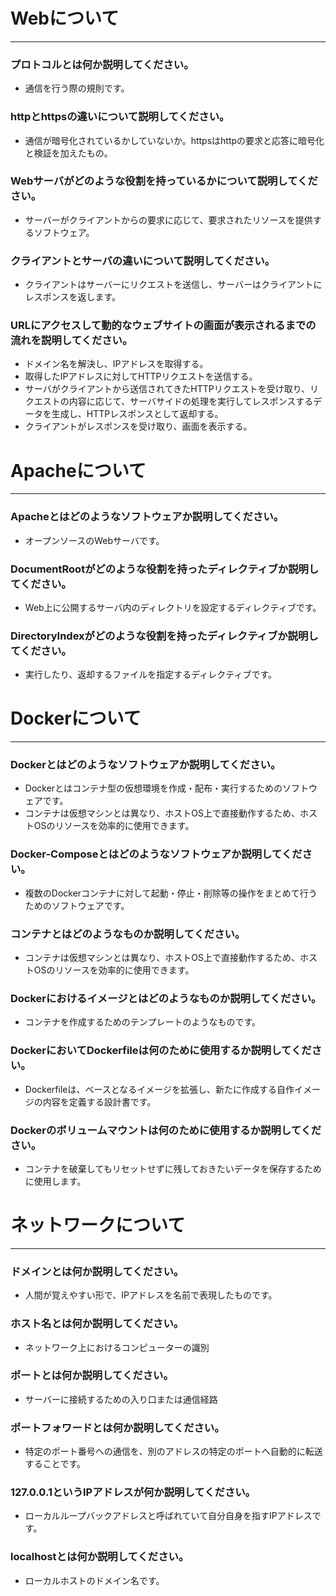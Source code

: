 # Webについて
---
### プロトコルとは何か説明してください。
 - 通信を行う際の規則です。


### httpとhttpsの違いについて説明してください。
 - 通信が暗号化されているかしていないか。httpsはhttpの要求と応答に暗号化と検証を加えたもの。


### Webサーバがどのような役割を持っているかについて説明してください。
 - サーバーがクライアントからの要求に応じて、要求されたリソースを提供するソフトウェア。


### クライアントとサーバの違いについて説明してください。
 - クライアントはサーバーにリクエストを送信し、サーバーはクライアントにレスポンスを返します。


### URLにアクセスして動的なウェブサイトの画面が表示されるまでの流れを説明してください。
 - ドメイン名を解決し、IPアドレスを取得する。
 - 取得したIPアドレスに対してHTTPリクエストを送信する。
 - サーバがクライアントから送信されてきたHTTPリクエストを受け取り、リクエストの内容に応じて、サーバサイドの処理を実行してレスポンスするデータを生成し、HTTPレスポンスとして返却する。
 - クライアントがレスポンスを受け取り、画面を表示する。



# Apacheについて
---
### Apacheとはどのようなソフトウェアか説明してください。
 - オープンソースのWebサーバです。


### DocumentRootがどのような役割を持ったディレクティブか説明してください。
 - Web上に公開するサーバ内のディレクトリを設定するディレクティブです。


### DirectoryIndexがどのような役割を持ったディレクティブか説明してください。
 - 実行したり、返却するファイルを指定するディレクティブです。


# Dockerについて
---
### Dockerとはどのようなソフトウェアか説明してください。
 - Dockerとはコンテナ型の仮想環境を作成・配布・実行するためのソフトウェアです。
 - コンテナは仮想マシンとは異なり、ホストOS上で直接動作するため、ホストOSのリソースを効率的に使用できます。


### Docker-Composeとはどのようなソフトウェアか説明してください。
- 複数のDockerコンテナに対して起動・停止・削除等の操作をまとめて行うためのソフトウェアです。


### コンテナとはどのようなものか説明してください。
 - コンテナは仮想マシンとは異なり、ホストOS上で直接動作するため、ホストOSのリソースを効率的に使用できます。


### Dockerにおけるイメージとはどのようなものか説明してください。
 - コンテナを作成するためのテンプレートのようなものです。


### DockerにおいてDockerfileは何のために使用するか説明してください。
 - Dockerfileは、ベースとなるイメージを拡張し、新たに作成する自作イメージの内容を定義する設計書です。


### Dockerのボリュームマウントは何のために使用するか説明してください。
 - コンテナを破棄してもリセットせずに残しておきたいデータを保存するために使用します。


# ネットワークについて
---
### ドメインとは何か説明してください。
 - 人間が覚えやすい形で、IPアドレスを名前で表現したものです。


### ホスト名とは何か説明してください。
 - ネットワーク上におけるコンピューターの識別


### ポートとは何か説明してください。
 - サーバーに接続するための入り口または通信経路


### ポートフォワードとは何か説明してください。
 - 特定のポート番号への通信を、別のアドレスの特定のポートへ自動的に転送することです。


### 127.0.0.1というIPアドレスが何か説明してください。
 - ローカルループバックアドレスと呼ばれていて自分自身を指すIPアドレスです。


### localhostとは何か説明してください。
 - ローカルホストのドメイン名です。




